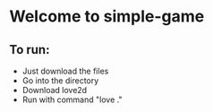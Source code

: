 # Welcome to simple-game
## To run:
- Just download the files
- Go into the directory
- Download love2d
- Run with command "love ."
